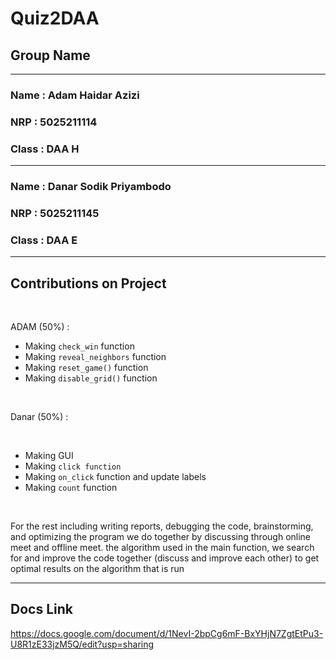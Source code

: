 # Quiz2DAA

## Group Name
---

### Name   : Adam Haidar Azizi
### NRP	: 5025211114
### Class   : DAA H

---
### Name   : Danar Sodik Priyambodo 	
### NRP	: 5025211145
### Class   : DAA E

---
## Contributions on Project
<br />

ADAM (50%) :

-	Making `check_win` function
-	Making `reveal_neighbors` function
-	Making `reset_game()` function
-	Making `disable_grid()` function

<br />

Danar (50%) :

<br />

-	Making GUI
-	Making `click function`
-	Making `on_click` function and update labels
-	Making `count` function

<br />

For the rest including writing reports, debugging the code, brainstorming, and optimizing the program we do together by discussing through online meet and offline meet. the algorithm used in the main function, we search for and improve the code together (discuss and improve each other) to get optimal results on the algorithm that is run

---
## Docs Link
https://docs.google.com/document/d/1NevI-2bpCg6mF-BxYHjN7ZgtEtPu3-U8R1zE33jzM5Q/edit?usp=sharing
